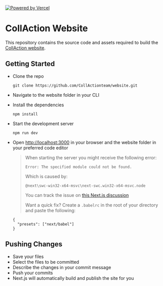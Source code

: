 [![Powered by Vercel](https://raw.githubusercontent.com/CollActionteam/website/main/public/powered-by-vercel.svg)](https://vercel.com/?utm_source=collaction&utm_campaign=oss)

# CollAction Website

This repository contains the source code and assets required to build the [CollAction website](https://www.collaction.org/).

## Getting Started

- Clone the repo

  `git clone https://github.com/CollActionteam/website.git`

- Navigate to the website folder in your CLI

- Install the dependencies

  `npm install`

- Start the development server

  `npm run dev`

- Open [http://localhost:3000](http://localhost:3000) in your browser and the website folder in your preferred code editor

  > When starting the server you might receive the following error:
  >
  > `Error: The specified module could not be found.`
  >
  > Which is caused by:
  >
  > `@next\swc-win32-x64-msvc\next-swc.win32-x64-msvc.node`
  >
  > You can track the issue on [this Next.js discussion](https://github.com/vercel/next.js/discussions/30468)
  >
  > Want a quick fix? Create a `.babelrc` in the root of your directory and paste the following:

  ```
  {
    "presets": ["next/babel"]
  }
  ```

## Pushing Changes

- Save your files
- Select the files to be committed
- Describe the changes in your commit message
- Push your commits
- Next.js will automatically build and publish the site for you
